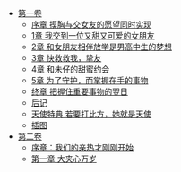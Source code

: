 - [第一卷](/大喊一声「好想摸女生胸部」后，我和妹妹的朋友开始交往了(大声喊我想揉欧派，结果和妹妹的朋友成为恋人)-作者：凪木エコ/第一卷)
  - [序章 摸胸与交女友的愿望同时实现](/大喊一声「好想摸女生胸部」后，我和妹妹的朋友开始交往了(大声喊我想揉欧派，结果和妹妹的朋友成为恋人)-作者：凪木エコ/第一卷/序章%20摸胸与交女友的愿望同时实现.md)
  - [1章 我交到一位又甜又可爱的女朋友](/大喊一声「好想摸女生胸部」后，我和妹妹的朋友开始交往了(大声喊我想揉欧派，结果和妹妹的朋友成为恋人)-作者：凪木エコ/第一卷/1章%20我交到一位又甜又可爱的女朋友.md)
  - [2章 和女朋友相伴放学是男高中生的梦想](/大喊一声「好想摸女生胸部」后，我和妹妹的朋友开始交往了(大声喊我想揉欧派，结果和妹妹的朋友成为恋人)-作者：凪木エコ/第一卷/2章%20和女朋友相伴放学是男高中生的梦想.md)
  - [3章 快救救我，挚友](/大喊一声「好想摸女生胸部」后，我和妹妹的朋友开始交往了(大声喊我想揉欧派，结果和妹妹的朋友成为恋人)-作者：凪木エコ/第一卷/3章%20快救救我，挚友.md)
  - [4章 和未仔的甜蜜约会](/大喊一声「好想摸女生胸部」后，我和妹妹的朋友开始交往了(大声喊我想揉欧派，结果和妹妹的朋友成为恋人)-作者：凪木エコ/第一卷/4章%20和未仔的甜蜜约会.md)
  - [5章 为了守护，而掌握在手的事物](/大喊一声「好想摸女生胸部」后，我和妹妹的朋友开始交往了(大声喊我想揉欧派，结果和妹妹的朋友成为恋人)-作者：凪木エコ/第一卷/5章%20为了守护，而掌握在手的事物.md)
  - [终章 把握住重要事物的翌日](/大喊一声「好想摸女生胸部」后，我和妹妹的朋友开始交往了(大声喊我想揉欧派，结果和妹妹的朋友成为恋人)-作者：凪木エコ/第一卷/终章%20把握住重要事物的翌日.md)
  - [后记](/大喊一声「好想摸女生胸部」后，我和妹妹的朋友开始交往了(大声喊我想揉欧派，结果和妹妹的朋友成为恋人)-作者：凪木エコ/第一卷/后记.md)
  - [天使特典 若要打比方，她就是天使](/大喊一声「好想摸女生胸部」后，我和妹妹的朋友开始交往了(大声喊我想揉欧派，结果和妹妹的朋友成为恋人)-作者：凪木エコ/第一卷/天使特典%20若要打比方，她就是天使.md)
  - [插图](/大喊一声「好想摸女生胸部」后，我和妹妹的朋友开始交往了(大声喊我想揉欧派，结果和妹妹的朋友成为恋人)-作者：凪木エコ/第一卷/插图.md)
- [第二卷](/大喊一声「好想摸女生胸部」后，我和妹妹的朋友开始交往了(大声喊我想揉欧派，结果和妹妹的朋友成为恋人)-作者：凪木エコ/第二卷)
  - [序章：我们的亲热才刚刚开始](/大喊一声「好想摸女生胸部」后，我和妹妹的朋友开始交往了(大声喊我想揉欧派，结果和妹妹的朋友成为恋人)-作者：凪木エコ/第二卷/序章：我们的亲热才刚刚开始.md)
  - [第一章 大夹心万岁](/大喊一声「好想摸女生胸部」后，我和妹妹的朋友开始交往了(大声喊我想揉欧派，结果和妹妹的朋友成为恋人)-作者：凪木エコ/第二卷/第一章%20大夹心万岁.md)
